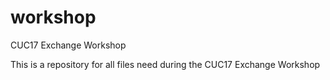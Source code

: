 # workshop
CUC17 Exchange Workshop

This is a repository for all files need during the CUC17 Exchange Workshop
